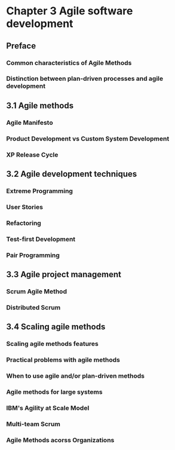 # Chapter 3 Agile software development


## Preface


### Common characteristics of Agile Methods 



### Distinction between plan-driven processes and agile development



## 3.1 Agile methods


### Agile Manifesto 



### Product Development vs Custom System Development 



### XP Release Cycle 



## 3.2 Agile development techniques


### Extreme Programming 



### User Stories 



### Refactoring 



### Test-first Development



### Pair Programming



## 3.3 Agile project management


### Scrum Agile Method 



### Distributed Scrum



## 3.4 Scaling agile methods


### Scaling agile methods features 



### Practical problems with agile methods



### When to use agile and/or plan-driven methods 



### Agile methods for large systems



### IBM's Agility at Scale Model



### Multi-team Scrum



### Agile Methods acorss Organizations


